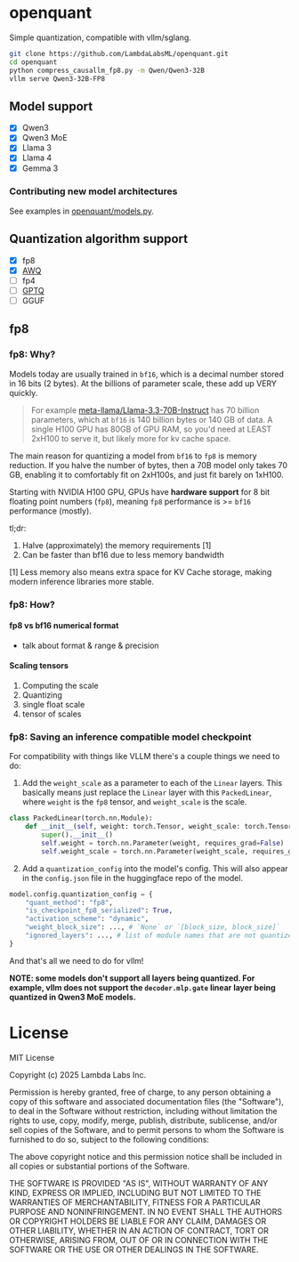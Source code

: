 # openquant

Simple quantization, compatible with vllm/sglang.

```bash
git clone https://github.com/LambdaLabsML/openquant.git
cd openquant
python compress_causallm_fp8.py -m Qwen/Qwen3-32B
vllm serve Qwen3-32B-FP8
```

## Model support

- [x] Qwen3
- [x] Qwen3 MoE
- [x] Llama 3
- [x] Llama 4
- [x] Gemma 3

### Contributing new model architectures

See examples in [openquant/models.py](openquant/models.py).

## Quantization algorithm support

- [x] fp8
- [x] [AWQ](https://arxiv.org/abs/2306.00978)
- [ ] fp4
- [ ] [GPTQ](https://arxiv.org/abs/2210.17323)
- [ ] GGUF

## fp8

### fp8: Why?

Models today are usually trained in `bf16`, which is a decimal number stored in 16 bits (2 bytes). At the billions of parameter scale, these add up VERY quickly.

> For example [meta-llama/Llama-3.3-70B-Instruct](https://huggingface.co/meta-llama/Llama-3.3-70B-Instruct) has 70 billion parameters, which at `bf16` is 140 billion bytes or 140 GB of data. A single H100 GPU has 80GB of GPU RAM, so you'd need at LEAST 2xH100 to serve it, but likely more for kv cache space.

The main reason for quantizing a model from `bf16` to `fp8` is memory reduction. If you halve the number of bytes, then a 70B model only takes 70 GB, enabling it to comfortably fit on 2xH100s, and just fit barely on 1xH100.

Starting with NVIDIA H100 GPU, GPUs have **hardware support** for 8 bit floating point numbers (`fp8`), meaning `fp8` performance is >= `bf16` performance (mostly).

tl;dr:
1. Halve (approximately) the memory requirements [1]
2. Can be faster than bf16 due to less memory bandwidth

[1] Less memory also means extra space for KV Cache storage, making modern inference libraries more stable.

### fp8: How?

#### fp8 vs bf16 numerical format

- talk about format & range & precision

#### Scaling tensors

1. Computing the scale
2. Quantizing 
2. single float scale
3. tensor of scales

### fp8: Saving an inference compatible model checkpoint

For compatibility with things like VLLM there's a couple things we need to do:

1. Add the `weight_scale` as a parameter to each of the `Linear` layers. This basically means just replace the `Linear` layer with this `PackedLinear`, where `weight` is the `fp8` tensor, and `weight_scale` is the scale.

```python
class PackedLinear(torch.nn.Module):
    def __init__(self, weight: torch.Tensor, weight_scale: torch.Tensor):
        super().__init__()
        self.weight = torch.nn.Parameter(weight, requires_grad=False)
        self.weight_scale = torch.nn.Parameter(weight_scale, requires_grad=False)
```

2. Add a `quantization_config` into the model's config. This will also appear in the `config.json` file in the huggingface repo of the model.

```python
model.config.quantization_config = {
    "quant_method": "fp8",
    "is_checkpoint_fp8_serialized": True,
    "activation_scheme": "dynamic",
    "weight_block_size": ..., # `None` or `[block_size, block_size]`
    "ignored_layers": ..., # list of module names that are not quantized
}
```

And that's all we need to do for vllm!

**NOTE: some models don't support all layers being quantized. For example, vllm does not support the `decoder.mlp.gate` linear layer being quantized in Qwen3 MoE models.**

# License

MIT License

Copyright (c) 2025 Lambda Labs Inc.

Permission is hereby granted, free of charge, to any person obtaining a copy
of this software and associated documentation files (the "Software"), to deal
in the Software without restriction, including without limitation the rights
to use, copy, modify, merge, publish, distribute, sublicense, and/or sell
copies of the Software, and to permit persons to whom the Software is
furnished to do so, subject to the following conditions:

The above copyright notice and this permission notice shall be included in all
copies or substantial portions of the Software.

THE SOFTWARE IS PROVIDED "AS IS", WITHOUT WARRANTY OF ANY KIND, EXPRESS OR
IMPLIED, INCLUDING BUT NOT LIMITED TO THE WARRANTIES OF MERCHANTABILITY,
FITNESS FOR A PARTICULAR PURPOSE AND NONINFRINGEMENT. IN NO EVENT SHALL THE
AUTHORS OR COPYRIGHT HOLDERS BE LIABLE FOR ANY CLAIM, DAMAGES OR OTHER
LIABILITY, WHETHER IN AN ACTION OF CONTRACT, TORT OR OTHERWISE, ARISING FROM,
OUT OF OR IN CONNECTION WITH THE SOFTWARE OR THE USE OR OTHER DEALINGS IN THE
SOFTWARE.